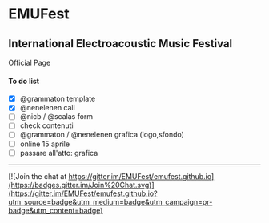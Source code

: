 # EMUFest

## International Electroacoustic Music Festival

Official Page 

#### To do list

 - [x] @grammaton template
 - [x] @nenelenen call
 - [ ] @nicb / @scalas form
 - [ ] check contenuti
 - [ ] @grammaton / @nenelenen grafica (logo,sfondo)
 - [ ] online 15 aprile
 - [ ] passare all'atto: grafica

----
 
[![Join the chat at https://gitter.im/EMUFest/emufest.github.io](https://badges.gitter.im/Join%20Chat.svg)](https://gitter.im/EMUFest/emufest.github.io?utm_source=badge&utm_medium=badge&utm_campaign=pr-badge&utm_content=badge)
